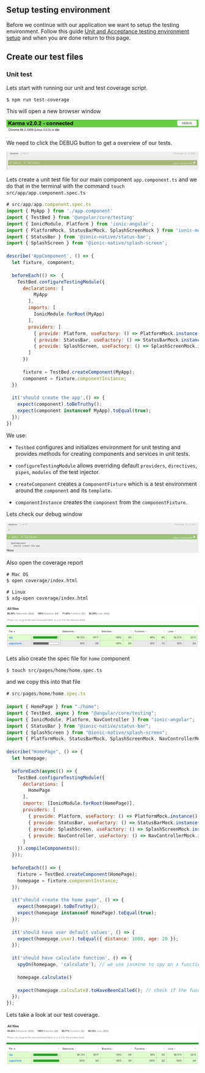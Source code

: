 ## Setup testing environment

Before we continue with our application we want to setup the testing environment. Follow this guide [Unit and Acceptance testing environment setup](https://class.craftacademy.co/courses/course-v1:CraftAcademy+CA-CC-01+2018/courseware/96bf29b196214229a1f5b420c670ac7f/dddd401a80e24483911288b387b1bdbf/?activate_block_id=block-v1%3ACraftAcademy%2BCA-CC-01%2B2018%2Btype%40sequential%2Bblock%40dddd401a80e24483911288b387b1bdbf) and when you are done return to this page.

## Create our test files


### Unit test

Lets start with running our unit and test coverage script.
```shell
$ npm run test-coverage
```
This will open a new browser window

![initial karma](/images/karma_init_window.png?raw=true)

We need to click the DEBUG button to get a overview of our tests.

![initial jasmine](/images/karma_debug_window.png)

Lets create a unit test file for our main component `app.component.ts` and we do that in the terminal with the command `touch src/app/app.component.spec.ts`

```javascript
# src/app/app.component.spec.ts
import { MyApp } from './app.component'
import { TestBed } from '@angular/core/testing'
import { IonicModule, Platform } from 'ionic-angular';
import { PlatformMock, StatusBarMock, SplashScreenMock } from 'ionic-mocks'
import { StatusBar } from '@ionic-native/status-bar';
import { SplashScreen } from '@ionic-native/splash-screen';

describe('AppComponent', () => {
  let fixture, component;

  beforeEach(() =>  {
    TestBed.configureTestingModule({
      declarations: [
          MyApp
        ],
        imports: [
          IonicModule.forRoot(MyApp)
        ],
        providers: [
          { provide: Platform, useFactory: () => PlatformMock.instance() },
          { provide: StatusBar, useFactory: () => StatusBarMock.instance() },
          { provide: SplashScreen, useFactory: () => SplashScreenMock.instance() }
        ]
      })

      fixture = TestBed.createComponent(MyApp);
      component = fixture.componentInstance;
  })

  it('should create the app',() => {
    expect(component).toBeTruthy();
    expect(component instanceof MyApp).toEqual(true);
  });
})
```

We use:

- `Testbed` configures and initializes environment for unit testing and provides methods for creating components and services in unit tests.

- `configureTestingModule` allows overriding default `providers`, `directives`, `pipes`, `modules` of the test injector.

- `createComponent` creates a `ComponentFixture` which is a test environment around the `component` and its `template`.

- `componentInstance` creates the `component` from the `componentFixture`.

Lets check our debug window

![1st unit test](/images/debug_window_1_test.png)


Also open the coverage report
```shell
# Mac OS
$ open coverage/index.html
```

```shell
# Linux
$ xdg-open coverage/index.html
```

![coverage window 1st test](/images/test_coverage_app_94.png)

Lets also create the spec file for `home` component
```shell
$ touch src/pages/home/home.spec.ts
```

and we copy this into that file

```javascript
# src/pages/home/home.spec.ts

import { HomePage } from "./home";
import { TestBed, async } from "@angular/core/testing";
import { IonicModule, Platform, NavController } from "ionic-angular";
import { StatusBar } from "@ionic-native/status-bar";
import { SplashScreen } from "@ionic-native/splash-screen";
import { PlatformMock, StatusBarMock, SplashScreenMock, NavControllerMock } from "ionic-mocks";

describe("HomePage", () => {
  let homepage;

  beforeEach(async(() => {
    TestBed.configureTestingModule({
      declarations: [
        HomePage
      ],
      imports: [IonicModule.forRoot(HomePage)],
      providers: [
        { provide: Platform, useFactory: () => PlatformMock.instance() },
        { provide: StatusBar, useFactory: () => StatusBarMock.instance() },
        { provide: SplashScreen, useFactory: () => SplashScreenMock.instance() },
        { provide: NavController, useFactory: () => NavControllerMock.instance() }
      ]
    }).compileComponents();
  }));

  beforeEach(() => {
    fixture = TestBed.createComponent(HomePage);
    homepage = fixture.componentInstance;
  });

  it("should create the home page", () => {
    expect(homepage).toBeTruthy();
    expect(homepage instanceof HomePage).toEqual(true);
  });

  it('should have user default values', () => {
    expect(homepage.user).toEqual({ distance: 1000, age: 20 });
  });

  it('should have calculate function', () => {
    spyOn(homepage, 'calculate'); // we use jasmine to spy on a function
    
    homepage.calculate()

    expect(homepage.calculate).toHaveBeenCalled(); // check if the function has been called
  });
});

```

Lets take a look at our test coverage.

![Initial home test coverage](/images/initial_home_test_coverage.png)
